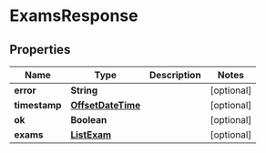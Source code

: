 # ExamsResponse

## Properties
Name | Type | Description | Notes
------------ | ------------- | ------------- | -------------
**error** | **String** |  |  [optional]
**timestamp** | [**OffsetDateTime**](OffsetDateTime.md) |  |  [optional]
**ok** | **Boolean** |  |  [optional]
**exams** | [**ListExam**](ListExam.md) |  |  [optional]
